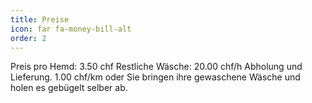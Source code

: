 ```yaml
---
title: Preise
icon: far fa-money-bill-alt
order: 2
---
```


Preis pro Hemd: 3.50 chf 
Restliche Wäsche: 20.00 chf/h
Abholung und Lieferung. 1.00 chf/km oder Sie bringen ihre gewaschene Wäsche und holen es gebügelt selber ab.


